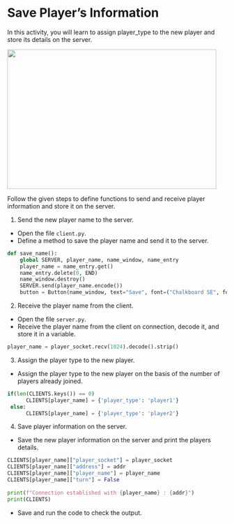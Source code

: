 Save Player’s Information
===================


In this activity, you will learn to assign player_type to the new player and store its details on the server.


<img src= "https://s3-whjr-curriculum-uploads.whjr.online/783d4aa3-59d8-428b-831c-797f3ad050d4.gif" width = "480" height = "320">


Follow the given steps to define functions to send and receive player information and store it on the server.


1. Send the new player name to the server.
* Open the file `client.py`.
* Define a method to save the player name and send it to the server.
~~~python
def save_name():
    global SERVER, player_name, name_window, name_entry
    player_name = name_entry.get()
    name_entry.delete(0, END)
    name_window.destroy()
    SERVER.send(player_name.encode())
    button = Button(name_window, text="Save", font=("Chalkboard SE", font_size), command=save_name, height=1, bg="#80deea", bd=3)
~~~
2. Receive the player name from the client.
* Open the file `server.py`.
* Receive the player name from the client on connection, decode it, and store it in a variable.
~~~python
player_name = player_socket.recv(1024).decode().strip()
~~~


3. Assign the player type to the new player.
* Assign the player type to the new player on the basis of the number of players already joined.
~~~python
if(len(CLIENTS.keys()) == 0)   
      CLIENTS[player_name] = {'player_type': 'player1'}
 else:
      CLIENTS[player_name] = {'player_type': 'player2'}
~~~


4. Save player information on the server.


* Save the new player information on the server and print the players details.
~~~python
CLIENTS[player_name]["player_socket"] = player_socket
CLIENTS[player_name]["address"] = addr
CLIENTS[player_name]["player_name"] = player_name
CLIENTS[player_name]["turn"] = False
 
print(f"Connection established with {player_name} : {addr}")
print(CLIENTS)
~~~


* Save and run the code to check the output.
